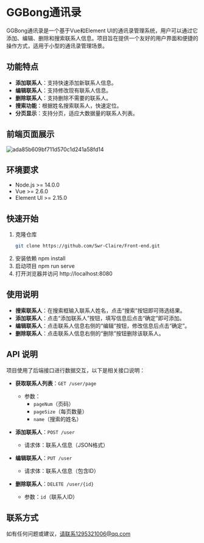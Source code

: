 # GGBong通讯录

GGBong通讯录是一个基于Vue和Element UI的通讯录管理系统，用户可以通过它添加、编辑、删除和搜索联系人信息。项目旨在提供一个友好的用户界面和便捷的操作方式，适用于小型的通讯录管理场景。

## 功能特点
- **添加联系人**：支持快速添加新联系人信息。
- **编辑联系人**：支持修改现有联系人信息。
- **删除联系人**：支持删除不需要的联系人。
- **搜索功能**：根据姓名搜索联系人，快速定位。
- **分页显示**：支持分页，适应大数据量的联系人列表。

## 前端页面展示
![ada85b609bf711d570c1d241a58fd14](https://github.com/user-attachments/assets/036aeb5d-db3c-43c3-9b23-2c7eb495e483)

## 环境要求
- Node.js >= 14.0.0
- Vue >= 2.6.0
- Element UI >= 2.15.0

## 快速开始
1. 克隆仓库
   ```bash
   git clone https://github.com/Swr-Claire/Front-end.git
2. 安装依赖
   npm install
3. 启动项目
   npm run serve
4. 打开浏览器并访问
   http://localhost:8080

## 使用说明
- **搜索联系人**：在搜索框输入联系人姓名，点击“搜索”按钮即可筛选结果。
- **添加联系人**：点击“添加联系人”按钮，填写信息后点击“确定”即可添加。
- **编辑联系人**：点击联系人信息右侧的“编辑”按钮，修改信息后点击“确定”。
- **删除联系人**：点击联系人信息右侧的“删除”按钮删除该联系人。

## API 说明
项目使用了后端接口进行数据交互，以下是相关接口说明：

- **获取联系人列表**：`GET /user/page`
  - 参数：
    - `pageNum`（页码）
    - `pageSize`（每页数量）
    - `name`（搜索的姓名）

- **添加联系人**：`POST /user`
  - 请求体：联系人信息（JSON格式）

- **编辑联系人**：`PUT /user`
  - 请求体：联系人信息（包含ID）

- **删除联系人**：`DELETE /user/{id}`
  - 参数：`id`（联系人ID）

## 联系方式
如有任何问题或建议，请联系1295321006@qq.com
